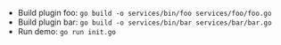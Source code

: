 - Build plugin foo: `go build -o services/bin/foo services/foo/foo.go`
- Build plugin bar: `go build -o services/bin/bar services/bar/bar.go`
- Run demo: `go run init.go`

